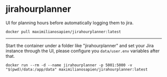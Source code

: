 # jirahourplanner
UI for planning hours before automatically logging them to jira.
```
docker pull maximilianosapien/jirahourplanner:latest
```
-----
Start the container under a folder like "jirahourplanner" and set your Jira instance through the UI, please configure you ```data/user.env``` variables after that.
```
docker run --rm -d --name jirahourplanner -p 5001:5000 -v "$(pwd)/data:/app/data" maximilianosapien/jirahourplanner:latest
```
